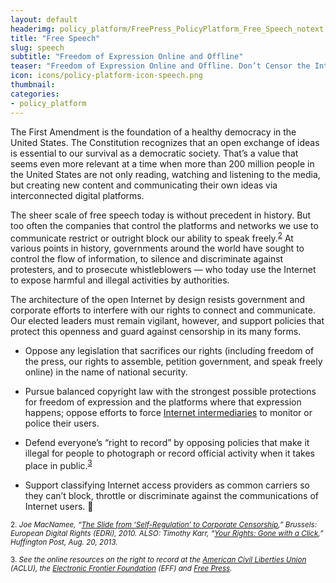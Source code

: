 ```yaml
---
layout: default
headerimg: policy_platform/FreePress_PolicyPlatform_Free_Speech_notext.png
title: "Free Speech"
slug: speech
subtitle: "Freedom of Expression Online and Offline"
teaser: "Freedom of Expression Online and Offline. Don’t Censor the Internet."
icon: icons/policy-platform-icon-speech.png
thumbnail:
categories:
- policy_platform
---
```

The First Amendment is the foundation of a healthy democracy in the United States. The Constitution recognizes that an open exchange of ideas is essential to our survival as a democratic society. That’s a value that seems even more relevant at a time when more than 200 million people in the United States are not only reading, watching and listening to the media, but creating new content and communicating their own ideas via interconnected digital platforms.

The sheer scale of free speech today is without precedent in history. But too often the companies that control the platforms and networks we use to communicate restrict or outright block our ability to speak freely.<sup>[2](#2)</sup> At various points in history, governments around the world have sought to control the flow of information, to silence and discriminate against protesters, and to prosecute whistleblowers — who today use the Internet to expose harmful and illegal activities by authorities.

The architecture of the open Internet by design resists government and corporate efforts to interfere with our rights to connect and communicate. Our elected leaders must remain vigilant, however, and support policies that protect this openness and guard against censorship in its many forms.

 * Oppose any legislation that sacrifices our rights (including freedom of the press, our rights to assemble, petition government, and speak freely online) in the name of national security.  

 * Pursue balanced copyright law with the strongest possible protections for freedom of expression and the platforms where that expression happens; oppose efforts to force [Internet intermediaries](http://cyberlaw.stanford.edu/focus-areas/intermediary-liability) to monitor or police their users.

 * Defend everyone’s “right to record” by opposing policies that make it illegal for people to photograph or record official activity when it takes place in public.<sup>[3](#3)</sup>

 * Support classifying Internet access providers as common carriers so they can’t block, throttle or discriminate against the communications of Internet users.  

<sub><a name="2">2</a>. *Joe MacNamee, “[The Slide from ‘Self-Regulation’ to Corporate Censorship](https://edri.org/files/EDRI_selfreg_final_20110124.pdf),” Brussels: European Digital Rights (EDRi), 2010. ALSO: Timothy Karr, “[Your Rights: Gone with a Click](http://www.huffingtonpost.com/timothy-karr/your-rights-gone-with-a-c_b_3784720.html),” Huffington Post, Aug. 20, 2013.*</sub>

<sub><a name="3">3.</a> *See the online resources on the right to record at the [American Civil Liberties Union](http://www.aclupa.org/issues/policepractices/your-right-record-and-observe-police/taking-photos-video-and-audio/) (ACLU), the [Electronic Frontier Foundation](https://www.eff.org/deeplinks/2015/04/police-must-respect-right-citizens-record-them) (EFF) and [Free Press](http://www.freepress.net/blog/2015/04/17/your-right-record-protected-law-disrespected-law-enforcement).*</sub>
